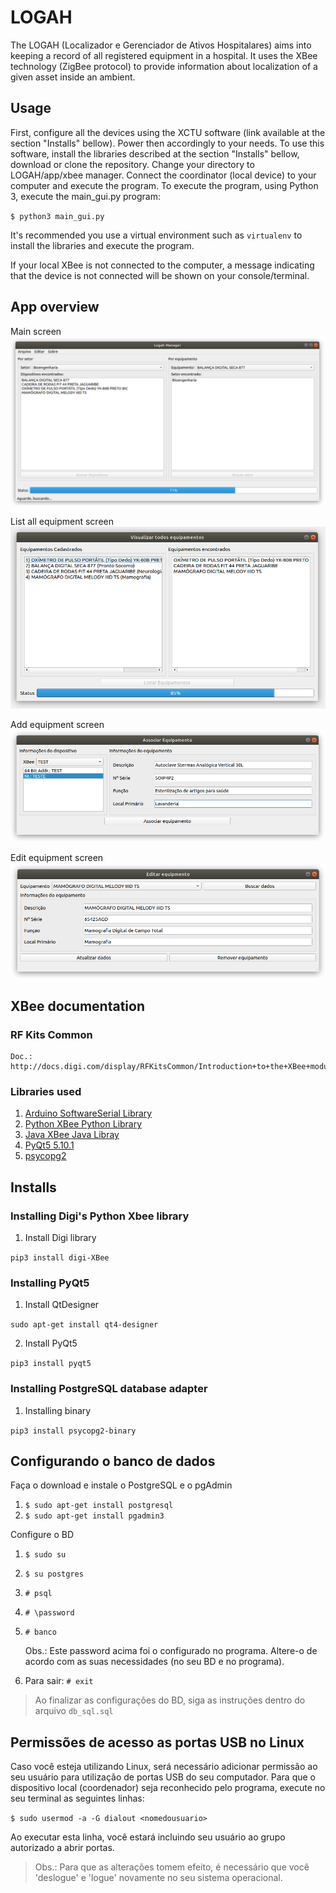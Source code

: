 # LOGAH
The LOGAH (Localizador e Gerenciador de Ativos Hospitalares) aims into keeping a record of all
registered equipment in a hospital. It uses the XBee technology (ZigBee protocol) to provide information about
localization of a given asset inside an ambient.
## Usage
First, configure all the devices using the XCTU software (link available at the section "Installs" bellow). Power then accordingly to your needs.
To use this software, install the libraries described at the section "Installs" bellow, download or clone the repository. Change your directory to LOGAH/app/xbee manager. Connect the coordinator (local device) to your computer and execute the program.
To execute the program, using Python 3, execute the main_gui.py program:

`$ python3 main_gui.py`

It's recommended you use a virtual environment such as `virtualenv` to install the libraries
and execute the program.

If your local XBee is not connected to the computer, a message indicating that the device is not connected will be shown on your console/terminal.
## App overview

Main screen
![app image](app/img/main_window.png "LOGAH's search equipment screen")

List all equipment screen
![app image](app/img/list_window.png "List equipment screen")

Add equipment screen
![app image](app/img/associate_equipment_window.png "Add equipment screen")

Edit equipment screen
![app image](app/img/edit_equipment.png "Add equipment screen")

## XBee documentation
### RF Kits Common
    Doc.: http://docs.digi.com/display/RFKitsCommon/Introduction+to+the+XBee+modules
### Libraries used
 1. [Arduino SoftwareSerial Library](https://www.arduino.cc/en/Reference/SoftwareSerial)
 1. [Python XBee Python Library](http://xbplib.readthedocs.io/en/latest/)
 1. [Java XBee Java Libray](https://www.digi.com/resources/documentation/digidocs/90001438/#concepts/c_90001438.htm%3FTocPath%3D_____1)
 1. [PyQt5 5.10.1](http://pyqt.sourceforge.net/Docs/PyQt5/)
 1. [psycopg2](https://wiki.postgresql.org/wiki/Psycopg2)


## Installs
### Installing Digi's Python Xbee library

  1. Install Digi library

  `pip3 install digi-XBee`

### Installing PyQt5

  1. Install QtDesigner

  `sudo apt-get install qt4-designer`

  2. Install PyQt5

   `pip3 install pyqt5`

### Installing PostgreSQL database adapter
  1. Installing binary

  `pip3 install psycopg2-binary`

## Configurando o banco de dados

Faça o download e instale o PostgreSQL e o pgAdmin

1. `$ sudo apt-get install postgresql`
1. `$ sudo apt-get install pgadmin3`

Configure o BD

1. `$ sudo su`
1. `$ su postgres`
1. `# psql`
1. `# \password`
1. `# banco`

    Obs.: Este password acima foi o configurado no programa. Altere-o de acordo com as suas necessidades (no seu BD e no programa).

1. Para sair: `# exit`

> Ao finalizar as configurações do BD, siga as instruções dentro do arquivo `db_sql.sql`

## Permissões de acesso as portas USB no Linux

Caso você esteja utilizando Linux, será necessário adicionar permissão ao seu usuário para utilização de portas USB do seu computador.
Para que o dispositivo local (coordenador) seja reconhecido pelo programa, execute no seu terminal as seguintes linhas:

  `$ sudo usermod -a -G dialout <nomedousuario>`

Ao executar esta linha, você estará incluindo seu usuário ao grupo autorizado a abrir portas.

> Obs.: Para que as alterações tomem efeito, é necessário que você 'deslogue' e 'logue' novamente no seu sistema operacional.
